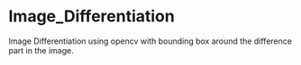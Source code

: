 # Image_Differentiation
Image Differentiation using opencv with bounding box around the difference part in the image.

